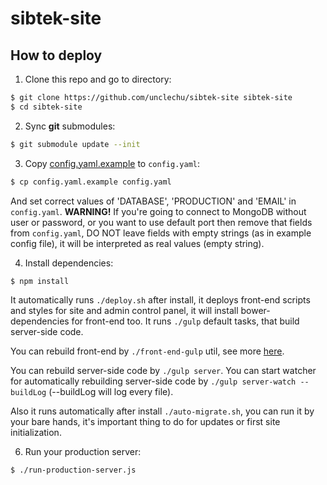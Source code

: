 sibtek-site
===========

How to deploy
-------------

1. Clone this repo and go to directory:
  
  ```bash
  $ git clone https://github.com/unclechu/sibtek-site sibtek-site
  $ cd sibtek-site
  ```
2. Sync <b>git</b> submodules:
  
  ```bash
  $ git submodule update --init
  ```

3. Copy [config.yaml.example](./config.yaml.example) to `config.yaml`:
  
  ```bash
  $ cp config.yaml.example config.yaml
  ```
  
  And set correct values of 'DATABASE', 'PRODUCTION' and 'EMAIL' in `config.yaml`.
  **WARNING!** If you're going to connect to MongoDB without user or password,
  or you want to use default port then remove that fields from `config.yaml`,
  DO NOT leave fields with empty strings (as in example config file),
  it will be interpreted as real values (empty string).

4. Install dependencies:
  
  ```bash
  $ npm install
  ```
  
  It automatically runs `./deploy.sh` after install, it deploys front-end
  scripts and styles for site and admin control panel, it will install
  bower-dependencies for front-end too. It runs `./gulp` default tasks,
  that build server-side code.
  
  You can rebuild front-end by `./front-end-gulp` util, see more
  [here](https://github.com/unclechu/front-end-gulp-pattern).
  
  You can rebuild server-side code by `./gulp server`. You can start watcher
  for automatically rebuilding server-side code by
  `./gulp server-watch --buildLog` (--buildLog will log every file).
  
  Also it runs automatically after install `./auto-migrate.sh`, you can run it
  by your bare hands, it's important thing to do for updates or first site
  initialization.

6. Run your production server:
  
  ```bash
  $ ./run-production-server.js
  ```

